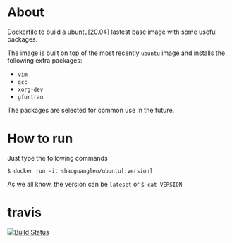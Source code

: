 # About

Dockerfile to build a ubuntu[20.04] lastest base image with some useful packages.

The image is built on top of the most recently `ubuntu` image and installs the following extra packages:

- `vim`
- `gcc`
- `xorg-dev`
- `gfortran`

The packages are selected for common use in the future. 

# How to run

Just type the following commands

```
$ docker run -it shaoguangleo/ubuntu[:version]
```

As we all know, the version can be `lateset` or `$ cat VERSION`

# travis

[![Build Status](https://www.travis-ci.org/shaoguangleo/astrosoft.svg?branch=master)](https://www.travis-ci.org/shaoguangleo/astrosoft)

